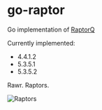 go-raptor
=========

Go implementation of [RaptorQ](https://datatracker.ietf.org/doc/rfc6330/?include_text=1)

Currently implemented:
* 4.4.1.2
* 5.3.5.1
* 5.3.5.2

Rawr. Raptors. 

![Raptors](http://www.rareresource.com/photos/dinosaur-gallery/Velociraptor_6001.jpg)

